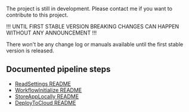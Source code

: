 The project is still in development. Please contact me if you want to contribute to this project.

!!! UNTIL FIRST STABLE VERSION BREAKING CHANGES CAN HAPPEN WITHOUT ANY ANNOUNCEMENT !!!

There won't be any change log or manuals available until the first stable version is released.

## Documented pipeline steps

- [ReadSettings README](./ReadSettings/README.md)
- [WorkflowInitialize README](./WorkflowInitialize/README.md)
- [StoreAppLocally README](./StoreAppLocally/README.md)
- [DeployToCloud README](./DeployToCloud/README.md)